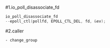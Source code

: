 #1.io_poll_disassociate_fd

```cpp
io_poll_disassociate_fd
--epoll_ctl(pollfd, EPOLL_CTL_DEL, fd, &ev);
```

#2.caller

```
- change_group
```